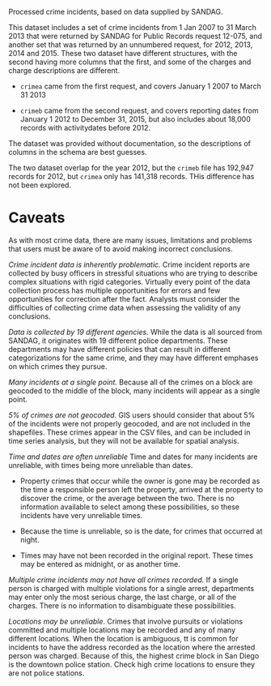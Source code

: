 Processed crime incidents, based on data supplied by SANDAG.

This dataset includes a set of crime incidents from 1 Jan 2007 to 31 March 2013 that were returned by SANDAG for Public Records request 12-075, and another set that was returned by an unnumbered request, for 2012, 2013, 2014 and 2015. These two dataset have different structures, with the second having more columns that the first, and some of the charges and charge descriptions are different. 

* `crimea` came from the first request, and covers January 1 2007 to March 31 2013

* `crimeb` came from the second request, and covers reporting dates from January 1 2012 to December 31, 2015, but also includes about 18,000 records with activitydates before 2012.

The dataset was provided without documentation, so the descriptions of columns in the schema are best guesses. 

The two dataset overlap for the year 2012, but the `crimeb` file has 192,947 records for 2012, but `crimea` only has 141,318 records. THis difference has not been explored. 


Caveats
=======

As with most crime data, there are many issues, limitations and problems that users must be aware of to avoid making incorrect conclusions. 

*Crime incident data is inherently problematic.* Crime incident reports are collected by busy officers in stressful situations who are trying to describe complex situations with rigid categories. Virtually every point of the data collection process has multiple opportunities for errors and few opportunities for correction after the fact. Analysts must consider the difficulties of collecting crime data when assessing the validity of any conclusions. 

*Data is collected by 19 different agencies.* While the data is all sourced from SANDAG, it originates with 19 different police departments. These departments may have different policies that can result in different categorizations for the same crime, and they may have different emphases on  which crimes they pursue. 

*Many incidents at a single point.* Because all of the crimes on a block are geocoded to the middle of the block, many incidents will appear as a single point. 

*5% of crimes are not geocoded*. GIS users should consider that about 5% of the incidents were not properly geocoded, and are not included in the shapefiles. These crimes appear in the CSV files, and can be included in time series analysis, but they will not be available for spatial analysis. 

*Time and dates are often unreliable* Time and dates for many incidents are unreliable, with times being more unreliable than dates. 

* Property crimes that occur while the owner is gone may be recorded as the time a responsible person left the property, arrived at the property to discover the crime, or the average between the two. There is no information available to select among these possibilities, so these incidents have very unreliable times. 

* Because the time is unreliable, so is the date, for crimes that occurred at night. 

* Times may have not been recorded in the original report. These times may be entered as midnight, or as another time. 


*Multiple crime incidents may not have all crimes recorded.* If a single person is charged with multiple violations for a single arrest, departments may enter only the most serious charge, the last charge, or all of the charges. There is no information to disambiguate these possibilities. 

*Locations may be unreliable*. Crimes that involve pursuits or violations committed and multiple locations may be recorded and any of many different locations.  When the location is ambiguous, tt is common for incidents to have the address recorded as the location where the arrested person was charged. Because of this, the highest crime block in San Diego is the downtown police station. Check high crime locations to ensure they are not police stations. 

